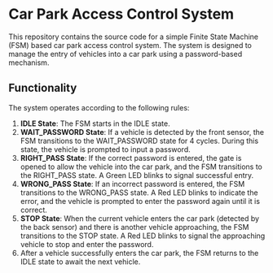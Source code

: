# Car Park Access Control System

This repository contains the source code for a simple Finite State Machine (FSM) based car park access control system. The system is designed to manage the entry of vehicles into a car park using a password-based mechanism.

## Functionality

The system operates according to the following rules:

1. **IDLE State**: The FSM starts in the IDLE state.
2. **WAIT_PASSWORD State**: If a vehicle is detected by the front sensor, the FSM transitions to the WAIT_PASSWORD state for 4 cycles. During this state, the vehicle is prompted to input a password.
3. **RIGHT_PASS State**: If the correct password is entered, the gate is opened to allow the vehicle into the car park, and the FSM transitions to the RIGHT_PASS state. A Green LED blinks to signal successful entry.
4. **WRONG_PASS State**: If an incorrect password is entered, the FSM transitions to the WRONG_PASS state. A Red LED blinks to indicate the error, and the vehicle is prompted to enter the password again until it is correct.
5. **STOP State**: When the current vehicle enters the car park (detected by the back sensor) and there is another vehicle approaching, the FSM transitions to the STOP state. A Red LED blinks to signal the approaching vehicle to stop and enter the password.
6. After a vehicle successfully enters the car park, the FSM returns to the IDLE state to await the next vehicle.
